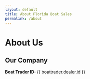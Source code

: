 ```yaml
---
layout: default
title: About Florida Boat Sales
permalink: /about
---
```


# About Us

## Our Company




**Boat Trader ID:** {{ boattrader.dealer.id }}